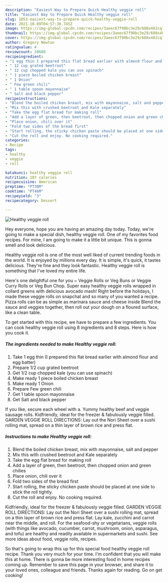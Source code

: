```yaml
---
description: "Easiest Way to Prepare Quick Healthy veggie roll"
title: "Easiest Way to Prepare Quick Healthy veggie roll"
slug: 1053-easiest-way-to-prepare-quick-healthy-veggie-roll
date: 2021-10-09T04:57:30.745Z
image: https://img-global.cpcdn.com/recipes/3aeec67f90bc3e29/680x482cq70/healthy-veggie-roll-recipe-main-photo.jpg
thumbnail: https://img-global.cpcdn.com/recipes/3aeec67f90bc3e29/680x482cq70/healthy-veggie-roll-recipe-main-photo.jpg
cover: https://img-global.cpcdn.com/recipes/3aeec67f90bc3e29/680x482cq70/healthy-veggie-roll-recipe-main-photo.jpg
author: Gregory Newton
ratingvalue: 4
reviewcount: 20608
recipeingredient:
- "1 egg thin I prepared this flat bread earlier with almond flour and egg batter"
- " 12 cup grated beetroot"
- " 12 cup chopped kale you can use spinach"
- " 1 piece boiled chicken breast"
- " 1 Onion"
- " Few green chili"
- " 1 table spoon mayonnaise"
- " Salt and black pepper"
recipeinstructions:
- "Blend the boiled chicken breast, mix with mayonnaise, salt and pepper"
- "Mix this with crushed beetroot and Kale separately"
- "Take the egg flat bread for making roll"
- "Add a layer of green, then beetroot, then chopped onion and green chilies"
- "Place onion, chili over it"
- "Fold two sides of the bread first"
- "Start rolling, the sticky chicken paste should be placed at one side to stick the roll tightly."
- "Cut the roll and enjoy. No cooking required."
categories:
- Recipe
tags:
- healthy
- veggie
- roll

katakunci: healthy veggie roll 
nutrition: 107 calories
recipecuisine: American
preptime: "PT30M"
cooktime: "PT46M"
recipeyield: "3"
recipecategory: Dessert

---
```



![Healthy veggie roll](https://img-global.cpcdn.com/recipes/3aeec67f90bc3e29/680x482cq70/healthy-veggie-roll-recipe-main-photo.jpg)

Hey everyone, hope you are having an amazing day today. Today, we're going to make a special dish, healthy veggie roll. One of my favorites food recipes. For mine, I am going to make it a little bit unique. This is gonna smell and look delicious.

Healthy veggie roll is one of the most well liked of current trending foods in the world. It is enjoyed by millions every day. It is simple, it's quick, it tastes delicious. They're fine and they look fantastic. Healthy veggie roll is something that I've loved my entire life.

Here&#39;s one delightful one for you ~ Veggie Rolls or Veg Buns or Veggie Curry Rolls or Veg Bun Chop. Super easy healthy veggie rolls wrapped in collard greens with delicious avocado mash! Right before the holidays, I made these veggie rolls on snapchat and so many of you wanted a recipe. Pizza rolls can be as simple as marinara sauce and cheese inside Blend the sauce and veggies together, then roll out your dough on a floured surface, like a clean table.


To get started with this recipe, we have to prepare a few ingredients. You can cook healthy veggie roll using 8 ingredients and 8 steps. Here is how you cook it.

<!--inarticleads1-->

##### The ingredients needed to make Healthy veggie roll:

1. Take 1 egg thin (I prepared this flat bread earlier with almond flour and egg batter)
1. Prepare  1/2 cup grated beetroot
1. Get  1/2 cup chopped kale (you can use spinach)
1. Make ready  1 piece boiled chicken breast
1. Make ready  1 Onion
1. Prepare  Few green chili
1. Get  1 table spoon mayonnaise
1. Get  Salt and black pepper


If you like, secure each wheel with a. Yummy healthy beef and veggie sausage rolls. Kidfriendly, ideal for the freezer &amp; fabulously veggie filled. GARDEN VEGGIE ROLL DIRECTIONS: Lay out the Nori Sheet over a sushi rolling mat, spread on a thin layer of brown rice and press flat. 

<!--inarticleads2-->

##### Instructions to make Healthy veggie roll:

1. Blend the boiled chicken breast, mix with mayonnaise, salt and pepper
1. Mix this with crushed beetroot and Kale separately
1. Take the egg flat bread for making roll
1. Add a layer of green, then beetroot, then chopped onion and green chilies
1. Place onion, chili over it
1. Fold two sides of the bread first
1. Start rolling, the sticky chicken paste should be placed at one side to stick the roll tightly.
1. Cut the roll and enjoy. No cooking required.


Kidfriendly, ideal for the freezer &amp; fabulously veggie filled. GARDEN VEGGIE ROLL DIRECTIONS: Lay out the Nori Sheet over a sushi rolling mat, spread on a thin layer of brown rice and press flat. Lay kale, zucchini and carrot near the middle, and roll. For the seafood-shy or vegetarians, veggie rolls (with things like avocado, cucumber, carrot, mushroom, onion, asparagus, and tofu) are healthy and readily available in supermarkets and sushi. See more ideas about food, veggie rolls, recipes. 

So that's going to wrap this up for this special food healthy veggie roll recipe. Thank you very much for your time. I'm confident that you will make this at home. There is gonna be more interesting food in home recipes coming up. Remember to save this page in your browser, and share it to your loved ones, colleague and friends. Thanks again for reading. Go on get cooking!
